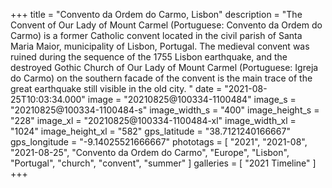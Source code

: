 +++
title = "Convento da Ordem do Carmo, Lisbon"
description = "The Convent of Our Lady of Mount Carmel (Portuguese: Convento da Ordem do Carmo) is a former Catholic convent located in the civil parish of Santa Maria Maior, municipality of Lisbon, Portugal. The medieval convent was ruined during the sequence of the 1755 Lisbon earthquake, and the destroyed Gothic Church of Our Lady of Mount Carmel (Portuguese: Igreja do Carmo) on the southern facade of the convent is the main trace of the great earthquake still visible in the old city. "
date = "2021-08-25T10:03:34.000"
image = "20210825@100334-1100484"
image_s = "20210825@100334-1100484-s"
image_width_s = "400"
image_height_s = "228"
image_xl = "20210825@100334-1100484-xl"
image_width_xl = "1024"
image_height_xl = "582"
gps_latitude = "38.7121240166667"
gps_longitude = "-9.14025521666667"
phototags = [ "2021", "2021-08", "2021-08-25", "Convento da Ordem do Carmo", "Europe", "Lisbon", "Portugal", "church", "convent", "summer" ]
galleries = [ "2021 Timeline" ]
+++
